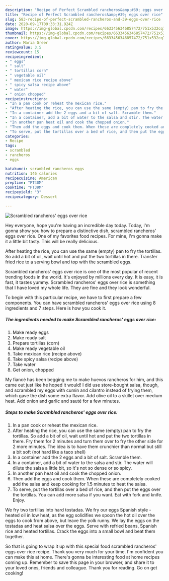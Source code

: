 ```yaml
---
description: "Recipe of Perfect Scrambled rancheros&amp;#39; eggs over rice"
title: "Recipe of Perfect Scrambled rancheros&amp;#39; eggs over rice"
slug: 583-recipe-of-perfect-scrambled-rancheros-and-39-eggs-over-rice
date: 2020-09-17T09:33:31.924Z
image: https://img-global.cpcdn.com/recipes/6633456346857472/751x532cq70/scrambled-rancheros-eggs-over-rice-recipe-main-photo.jpg
thumbnail: https://img-global.cpcdn.com/recipes/6633456346857472/751x532cq70/scrambled-rancheros-eggs-over-rice-recipe-main-photo.jpg
cover: https://img-global.cpcdn.com/recipes/6633456346857472/751x532cq70/scrambled-rancheros-eggs-over-rice-recipe-main-photo.jpg
author: Maria Greer
ratingvalue: 3.5
reviewcount: 15
recipeingredient:
- " eggs"
- " salt"
- " tortillas corn"
- " vegetable oil"
- " mexican rice recipe above"
- " spicy salsa recipe above"
- " water"
- " onion chopped"
recipeinstructions:
- "In a pan cook or reheat the mexican rice."
- "After heating the rice, you can use the same (empty) pan to fry the tortillas. So add a bit of oil, wait until hot and put the two tortillas in there. Fry them for 2 minutes and turn them over  to fry the other side for 2 more minutes. The idea is to have them crunchier than normal but still a bit soft (not hard like a taco shell)"
- "In a container add the 2 eggs and a bit of salt. Scramble them."
- "In a container, add a bit of water to the salsa and stir. The water will dilute the salsa a little bit, so it&#39;s not so dense or so spicy."
- "In another pan heat oil and cook the chopped onion."
- "Then add the eggs and cook them. When these are completely cooked add the salsa and keep cooking for 1.5 minutes to heat the salsa."
- "To serve, put the tortillas over a bed of rice, and then put the eggs over the tortillas. You can add more salsa if you want. Eat with fork and knife. Enjoy."
categories:
- Recipe
tags:
- scrambled
- rancheros
- eggs

katakunci: scrambled rancheros eggs 
nutrition: 146 calories
recipecuisine: American
preptime: "PT40M"
cooktime: "PT39M"
recipeyield: "3"
recipecategory: Dessert

---
```



![Scrambled rancheros&#39; eggs over rice](https://img-global.cpcdn.com/recipes/6633456346857472/751x532cq70/scrambled-rancheros-eggs-over-rice-recipe-main-photo.jpg)

Hey everyone, hope you're having an incredible day today. Today, I'm gonna show you how to prepare a distinctive dish, scrambled rancheros&#39; eggs over rice. One of my favorites food recipes. For mine, I'm gonna make it a little bit tasty. This will be really delicious.

After heating the rice, you can use the same (empty) pan to fry the tortillas. So add a bit of oil, wait until hot and put the two tortillas in there. Transfer fried rice to a serving bowl and top with the scrambled eggs.

Scrambled rancheros&#39; eggs over rice is one of the most popular of recent trending foods in the world. It's enjoyed by millions every day. It is easy, it is fast, it tastes yummy. Scrambled rancheros&#39; eggs over rice is something that I have loved my whole life. They are fine and they look wonderful.


To begin with this particular recipe, we have to first prepare a few components. You can have scrambled rancheros&#39; eggs over rice using 8 ingredients and 7 steps. Here is how you cook it.

<!--inarticleads1-->

##### The ingredients needed to make Scrambled rancheros&#39; eggs over rice:

1. Make ready  eggs
1. Make ready  salt
1. Prepare  tortillas (corn)
1. Make ready  vegetable oil
1. Take  mexican rice (recipe above)
1. Take  spicy salsa (recipe above)
1. Take  water
1. Get  onion, chopped


My fiancé has been begging me to make huevos rancheros for him, and this came out just like he hoped it would! I did use store-bought salsa, though, and scrambled my eggs with cumin and cilantro instead of frying them, which gave the dish some extra flavor. Add olive oil to a skillet over medium heat. Add onion and garlic and sauté for a few minutes. 

<!--inarticleads2-->

##### Steps to make Scrambled rancheros&#39; eggs over rice:

1. In a pan cook or reheat the mexican rice.
1. After heating the rice, you can use the same (empty) pan to fry the tortillas. So add a bit of oil, wait until hot and put the two tortillas in there. Fry them for 2 minutes and turn them over  to fry the other side for 2 more minutes. The idea is to have them crunchier than normal but still a bit soft (not hard like a taco shell)
1. In a container add the 2 eggs and a bit of salt. Scramble them.
1. In a container, add a bit of water to the salsa and stir. The water will dilute the salsa a little bit, so it&#39;s not so dense or so spicy.
1. In another pan heat oil and cook the chopped onion.
1. Then add the eggs and cook them. When these are completely cooked add the salsa and keep cooking for 1.5 minutes to heat the salsa.
1. To serve, put the tortillas over a bed of rice, and then put the eggs over the tortillas. You can add more salsa if you want. Eat with fork and knife. Enjoy.


We fry two tortillas into hard tostadas. We fry our eggs Spanish style - heated oil in low heat, as the egg solidifies we spoon the hot oil over the eggs to cook from above, but leave the yolk runny. We lay the eggs on the tostadas and heat salsa over the eggs. Serve with refried beans, Spanish rice and heated tortillas. Crack the eggs into a small bowl and beat them together. 

So that is going to wrap it up with this special food scrambled rancheros&#39; eggs over rice recipe. Thank you very much for your time. I'm confident you can make this at home. There's gonna be interesting food at home recipes coming up. Remember to save this page in your browser, and share it to your loved ones, friends and colleague. Thank you for reading. Go on get cooking!
